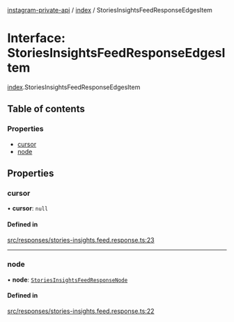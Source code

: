 [instagram-private-api](../../README.md) / [index](../../modules/index.md) / StoriesInsightsFeedResponseEdgesItem

# Interface: StoriesInsightsFeedResponseEdgesItem

[index](../../modules/index.md).StoriesInsightsFeedResponseEdgesItem

## Table of contents

### Properties

- [cursor](StoriesInsightsFeedResponseEdgesItem.md#cursor)
- [node](StoriesInsightsFeedResponseEdgesItem.md#node)

## Properties

### cursor

• **cursor**: ``null``

#### Defined in

[src/responses/stories-insights.feed.response.ts:23](https://github.com/Nerixyz/instagram-private-api/blob/0e0721c/src/responses/stories-insights.feed.response.ts#L23)

___

### node

• **node**: [`StoriesInsightsFeedResponseNode`](StoriesInsightsFeedResponseNode.md)

#### Defined in

[src/responses/stories-insights.feed.response.ts:22](https://github.com/Nerixyz/instagram-private-api/blob/0e0721c/src/responses/stories-insights.feed.response.ts#L22)
